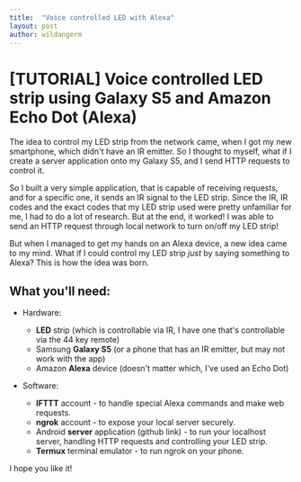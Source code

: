 ```yaml
---
title:  "Voice controlled LED with Alexa"
layout: post
author: wildangerm
---
```


# [TUTORIAL] Voice controlled LED strip using Galaxy S5 and Amazon Echo Dot (Alexa)

The idea to control my LED strip from the network came, when I got my new smartphone, which didn't have an IR emitter. So I thought to myself, what if I create a server application onto my Galaxy S5, and I send HTTP requests to control it.

So I built a very simple application, that is capable of receiving requests, and for a specific one, it sends an IR signal to the LED strip. Since the IR, IR codes and the exact codes that my LED strip used were pretty unfamiliar for me, I had to do a lot of research. But at the end, it worked! I was able to send an HTTP request through local network to turn on/off my LED strip! 
 
But when I managed to get my hands on an Alexa device, a new idea came to my mind. What if I could control my LED strip _just_ by saying something to Alexa? This is how the idea was born.

## What you'll need:
 + Hardware:
   + **LED** strip (which is controllable via IR, I have one that's controllable via the 44 key remote)
   + Samsung **Galaxy S5** (or a phone that has an IR emitter, but may not work with the app)
   + Amazon **Alexa** device (doesn't matter which, I've used an Echo Dot)
  
 + Software: 
   + **IFTTT** account - to handle special Alexa commands and make web requests.
   + **ngrok** account - to expose your local server securely.
   + Android **server** application (github link) - to run your localhost server, handling HTTP requests and controlling your LED strip.
   + **Termux** terminal emulator - to run ngrok on your phone.



I hope you like it!
